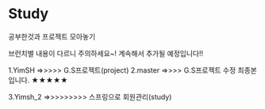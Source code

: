 # Study
공부한것과 프로젝트 모아놓기

브런치별 내용이 다르니 주의하세요~!
계속해서 추가될 예정입니다!!

1.YimSH =>>>>> G.S프로젝트(project) 
2.master =>>>> G.S프로젝트 수정 최종본입니다. ★★★★★
<p>
3.Yimsh_2 =>>>>>>>>> 스프링으로 회원관리(study)

